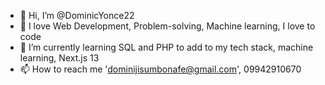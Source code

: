 - 👋 Hi, I’m @DominicYonce22
- 👀 I love Web Development, Problem-solving, Machine learning, I love to code
- 🌱 I’m currently learning SQL and PHP to add to my tech stack, machine learning, Next.js 13
- 📫 How to reach me 'dominijisumbonafe@gmail.com', 09942910670

<!---
DominicYonce22/DominicYonce22 is a ✨ special ✨ repository because its `README.md` (this file) appears on your GitHub profile.
You can click the Preview link to take a look at your changes.
--->
